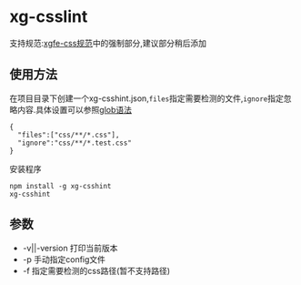 # xg-csslint

支持规范:[xgfe-css规范](https://github.com/xgfe/codeguide/blob/master/css.md)中的强制部分,建议部分稍后添加

## 使用方法



在项目目录下创建一个xg-csshint.json,`files`指定需要检测的文件,`ignore`指定忽略内容.具体设置可以参照[glob语法](https://github.com/isaacs/node-glob)

```
{
  "files":["css/**/*.css"],
  "ignore":"css/**/*.test.css"
}
```

安装程序
```
npm install -g xg-csshint
xg-csshint
```

## 参数
- -v||-version  打印当前版本
- -p 手动指定config文件
- -f 指定需要检测的css路径(暂不支持路径)


